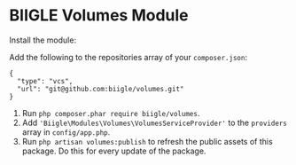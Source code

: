 # BIIGLE Volumes Module

Install the module:

Add the following to the repositories array of your `composer.json`:
```
{
  "type": "vcs",
  "url": "git@github.com:biigle/volumes.git"
}
```

1. Run `php composer.phar require biigle/volumes`.
2. Add `'Biigle\Modules\Volumes\VolumesServiceProvider'` to the `providers` array in `config/app.php`.
3. Run `php artisan volumes:publish` to refresh the public assets of this package. Do this for every update of the package.
